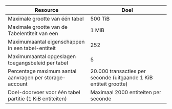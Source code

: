 | Resource | Doel |
|----------|---------------|
| Maximale grootte van één tabel | 500 TiB |
| Maximale grootte van de Tabelentiteit van een | 1 MiB |
| Maximumaantal eigenschappen in een tabel-entiteit | 252 |
| Maximumaantal opgeslagen toegangsbeleid per tabel | 5 |
| Percentage maximum aantal aanvragen per storage-account | 20.000 transacties per seconde (uitgaande 1 KiB entiteit grootte) |
| Doel-doorvoer voor één tabel partitie (1 KiB entiteiten) | Maximaal 2000 entiteiten per seconde |